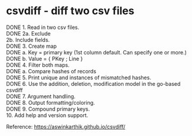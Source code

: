 # csvdiff - diff two csv files  
  
DONE 1. Read in two csv files.  
DONE 2a. Exclude  
2b. Include fields.  
DONE 3. Create map  
DONE    a. Key = primary key (1st column default. Can specify one or more.)  
DONE     b. Value = { PKey ; Line }  
DONE 4. Filter both maps.   
DONE     a. Compare hashes of records   
DONE 5. Print unique and instances of mismatched hashes.  
DONE 6. Use the addition, deletion, modification model in the go-based csvdiff   
DONE 7. Argument handling.  
DONE 8. Output formatting/coloring.  
DONE 9. Compound primary keys.  
10. Add help and version support.
  
Reference: https://aswinkarthik.github.io/csvdiff/  
